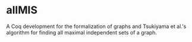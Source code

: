 # allMIS
A Coq development for the formalization of graphs and Tsukiyama et al.'s algorithm for finding all maximal independent sets of a graph.
